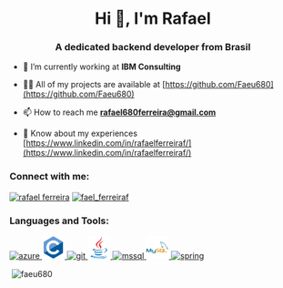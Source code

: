 <h1 align="center">Hi 👋, I'm Rafael</h1>
<h3 align="center">A dedicated backend developer from Brasil</h3>

- 🔭 I’m currently working at **IBM Consulting**

- 👨‍💻 All of my projects are available at [https://github.com/Faeu680](https://github.com/Faeu680)

- 📫 How to reach me **rafael680ferreira@gmail.com**

- 📄 Know about my experiences [https://www.linkedin.com/in/rafaelferreiraf/](https://www.linkedin.com/in/rafaelferreiraf/)

<h3 align="left">Connect with me:</h3>
<p align="left">
<a href="https://linkedin.com/in/rafaelferreiraf" target="blank"><img align="center" src="https://seeklogo.com/images/L/linkedin-in-icon-logo-2E34704F04-seeklogo.com.png" alt="rafael ferreira" height="30" width="40" /></a>
<a href="https://instagram.com/fael_ferreiraf" target="blank"><img align="center" src="https://seeklogo.com/images/I/instagram-new-2016-logo-D9D42A0AD4-seeklogo.com.png" alt="fael_ferreiraf" height="30" width="35" /></a>
</p>
<h3 align="left">Languages and Tools:</h3>
<p align="left"> <a href="https://azure.microsoft.com/en-in/" target="_blank"> <img src="https://www.vectorlogo.zone/logos/microsoft_azure/microsoft_azure-icon.svg" alt="azure" width="40" height="40"/> </a> <a href="https://www.cprogramming.com/" target="_blank"> <img src="https://raw.githubusercontent.com/devicons/devicon/master/icons/c/c-original.svg" alt="c" width="40" height="40"/> </a> <a href="https://git-scm.com/" target="_blank"> <img src="https://www.vectorlogo.zone/logos/git-scm/git-scm-icon.svg" alt="git" width="40" height="40"/> </a> <a href="https://www.java.com" target="_blank"> <img src="https://raw.githubusercontent.com/devicons/devicon/master/icons/java/java-original.svg" alt="java" width="40" height="40"/> </a> <a href="https://www.microsoft.com/en-us/sql-server" target="_blank"> <img src="https://seeklogo.com/images/M/microsoft-sql-server-logo-96AF49E2B3-seeklogo.com.png" alt="mssql" width="40" height="35"/> </a> <a href="https://www.mysql.com/" target="_blank"> <img src="https://raw.githubusercontent.com/devicons/devicon/master/icons/mysql/mysql-original-wordmark.svg" alt="mysql" width="40" height="40"/> </a> <a href="https://spring.io/" target="_blank"> <img src="https://www.vectorlogo.zone/logos/springio/springio-icon.svg" alt="spring" width="40" height="40"/> </a> </p>

<p>&nbsp;<img align="center" src="https://github-readme-stats.vercel.app/api?username=faeu680&show_icons=true&theme=dracula&locale=en" alt="faeu680" /></p>


